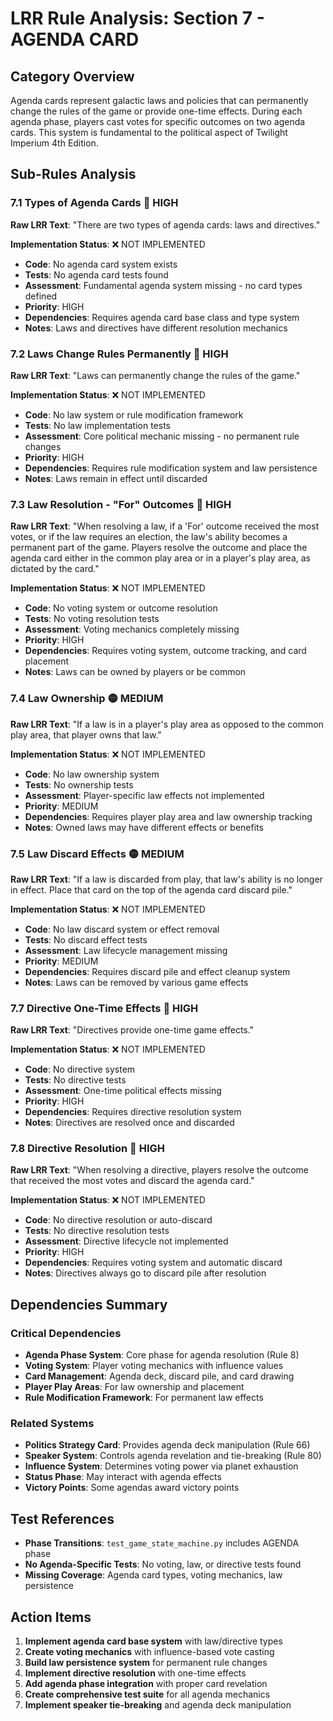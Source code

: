 # LRR Rule Analysis: Section 7 - AGENDA CARD

## Category Overview
Agenda cards represent galactic laws and policies that can permanently change the rules of the game or provide one-time effects. During each agenda phase, players cast votes for specific outcomes on two agenda cards. This system is fundamental to the political aspect of Twilight Imperium 4th Edition.

## Sub-Rules Analysis

### 7.1 Types of Agenda Cards 🔴 HIGH
**Raw LRR Text**: "There are two types of agenda cards: laws and directives."

**Implementation Status**: ❌ NOT IMPLEMENTED
- **Code**: No agenda card system exists
- **Tests**: No agenda card tests found
- **Assessment**: Fundamental agenda system missing - no card types defined
- **Priority**: HIGH
- **Dependencies**: Requires agenda card base class and type system
- **Notes**: Laws and directives have different resolution mechanics

### 7.2 Laws Change Rules Permanently 🔴 HIGH
**Raw LRR Text**: "Laws can permanently change the rules of the game."

**Implementation Status**: ❌ NOT IMPLEMENTED
- **Code**: No law system or rule modification framework
- **Tests**: No law implementation tests
- **Assessment**: Core political mechanic missing - no permanent rule changes
- **Priority**: HIGH
- **Dependencies**: Requires rule modification system and law persistence
- **Notes**: Laws remain in effect until discarded

### 7.3 Law Resolution - "For" Outcomes 🔴 HIGH
**Raw LRR Text**: "When resolving a law, if a 'For' outcome received the most votes, or if the law requires an election, the law's ability becomes a permanent part of the game. Players resolve the outcome and place the agenda card either in the common play area or in a player's play area, as dictated by the card."

**Implementation Status**: ❌ NOT IMPLEMENTED
- **Code**: No voting system or outcome resolution
- **Tests**: No voting resolution tests
- **Assessment**: Voting mechanics completely missing
- **Priority**: HIGH
- **Dependencies**: Requires voting system, outcome tracking, and card placement
- **Notes**: Laws can be owned by players or be common

### 7.4 Law Ownership 🟡 MEDIUM
**Raw LRR Text**: "If a law is in a player's play area as opposed to the common play area, that player owns that law."

**Implementation Status**: ❌ NOT IMPLEMENTED
- **Code**: No law ownership system
- **Tests**: No ownership tests
- **Assessment**: Player-specific law effects not implemented
- **Priority**: MEDIUM
- **Dependencies**: Requires player play area and law ownership tracking
- **Notes**: Owned laws may have different effects or benefits

### 7.5 Law Discard Effects 🟡 MEDIUM
**Raw LRR Text**: "If a law is discarded from play, that law's ability is no longer in effect. Place that card on the top of the agenda card discard pile."

**Implementation Status**: ❌ NOT IMPLEMENTED
- **Code**: No law discard system or effect removal
- **Tests**: No discard effect tests
- **Assessment**: Law lifecycle management missing
- **Priority**: MEDIUM
- **Dependencies**: Requires discard pile and effect cleanup system
- **Notes**: Laws can be removed by various game effects

### 7.7 Directive One-Time Effects 🔴 HIGH
**Raw LRR Text**: "Directives provide one-time game effects."

**Implementation Status**: ❌ NOT IMPLEMENTED
- **Code**: No directive system
- **Tests**: No directive tests
- **Assessment**: One-time political effects missing
- **Priority**: HIGH
- **Dependencies**: Requires directive resolution system
- **Notes**: Directives are resolved once and discarded

### 7.8 Directive Resolution 🔴 HIGH
**Raw LRR Text**: "When resolving a directive, players resolve the outcome that received the most votes and discard the agenda card."

**Implementation Status**: ❌ NOT IMPLEMENTED
- **Code**: No directive resolution or auto-discard
- **Tests**: No directive resolution tests
- **Assessment**: Directive lifecycle not implemented
- **Priority**: HIGH
- **Dependencies**: Requires voting system and automatic discard
- **Notes**: Directives always go to discard pile after resolution

## Dependencies Summary

### Critical Dependencies
- **Agenda Phase System**: Core phase for agenda resolution (Rule 8)
- **Voting System**: Player voting mechanics with influence values
- **Card Management**: Agenda deck, discard pile, and card drawing
- **Player Play Areas**: For law ownership and placement
- **Rule Modification Framework**: For permanent law effects

### Related Systems
- **Politics Strategy Card**: Provides agenda deck manipulation (Rule 66)
- **Speaker System**: Controls agenda revelation and tie-breaking (Rule 80)
- **Influence System**: Determines voting power via planet exhaustion
- **Status Phase**: May interact with agenda effects
- **Victory Points**: Some agendas award victory points

## Test References
- **Phase Transitions**: `test_game_state_machine.py` includes AGENDA phase
- **No Agenda-Specific Tests**: No voting, law, or directive tests found
- **Missing Coverage**: Agenda card types, voting mechanics, law persistence

## Action Items
1. **Implement agenda card base system** with law/directive types
2. **Create voting mechanics** with influence-based vote casting
3. **Build law persistence system** for permanent rule changes
4. **Implement directive resolution** with one-time effects
5. **Add agenda phase integration** with proper card revelation
6. **Create comprehensive test suite** for all agenda mechanics
7. **Implement speaker tie-breaking** and agenda deck manipulation